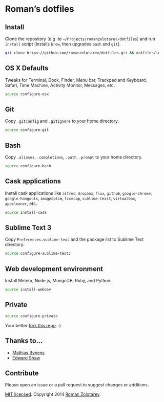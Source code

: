# Roman’s dotfiles

## Install

Clone the repository (e.g. to `~/Projects/romanzolotarev/dotfiles`)
and run `install` script (installs `brew`, then upgrades `bash` and `git`).

```bash
git clone https://github.com/romanzolotarev/dotfiles.git && dotfiles/install
```

## OS X Defaults

Tweaks for Terminal, Dock, Finder, Menu bar, Trackpad and Keyboard, Safari,
Time Machine, Activity Monitor, Messages, etc.

```bash
source configure-osx
```

## Git

Copy `.gitconfig` and `.gitignore` to your home directory.

```bash
source configure-git
```

## Bash

Copy `.aliases`, `.completions`, `.path`, `.prompt` to your home directory.

```bash
source configure-bash
```

## Cask applications

Install cask applications like `alfred`, `dropbox`, `flux`, `github`,
`google-chrome`, `google-hangouts`, `imageoptim`, `licecap`, `sublime-text3`,
`virtualbox`, `appcleaner`, etc.

```bash
source install-cask
```

## Sublime Text 3

Copy `Preferences.sublime-text` and the package list to Sublime Text directory.

```bash
source configure-sublime-text3
```

## Web development environment

Install Meteor, Node.js, MongoDB, Ruby, and Python.

```bash
source install-webdev
```

## Private

```bash
source configure-private
```

Your better [fork this repo](https://github.com/romanzolotarev/dotfiles/fork).
:)

## Thanks to…

* [Mathias Bynens](https://github.com/mathiasbynens/dotfiles)
* [Edward Shaw](https://github.com/ntkme)

## Contribute

Please open an issue or a pull request to suggest changes or additions.

[MIT licensed](https://github.com/romanzolotarev/dotfiles/blob/master/LICENSE.md).
Copyright 2014 [Roman Zolotarev](http://romanzolotarev.com).